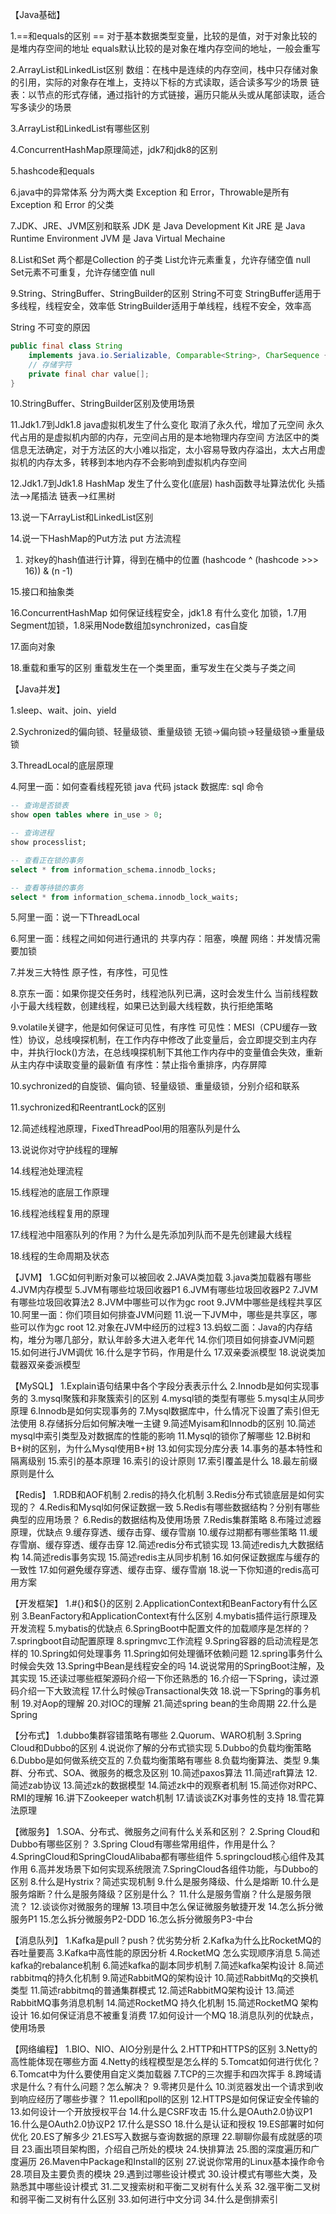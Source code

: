 【Java基础】

1.==和equals的区别 
== 对于基本数据类型变量，比较的是值，对于对象比较的是堆内存空间的地址
equals默认比较的是对象在堆内存空间的地址，一般会重写


2.ArrayList和LinkedList区别 
数组：在栈中是连续的内存空间，栈中只存储对象的引用，实际的对象存在堆上，支持以下标的方式读取，适合读多写少的场景
链表：以节点的形式存储，通过指针的方式链接，遍历只能从头或从尾部读取，适合写多读少的场景


3.ArrayList和LinkedList有哪些区别 


4.ConcurrentHashMap原理简述，jdk7和jdk8的区别 


5.hashcode和equals 


6.java中的异常体系 
分为两大类 Exception 和 Error，Throwable是所有 Exception 和 Error 的父类


7.JDK、JRE、JVM区别和联系 
JDK 是 Java Development Kit
JRE 是 Java Runtime Environment
JVM 是 Java Virtual Mechaine


8.List和Set 
两个都是Collection 的子类
List允许元素重复，允许存储空值 null
Set元素不可重复，允许存储空值 null


9.String、StringBuffer、StringBuilder的区别 
String不可变
StringBuffer适用于多线程，线程安全，效率低
StringBuilder适用于单线程，线程不安全，效率高

String 不可变的原因
```java
public final class String
    implements java.io.Serializable, Comparable<String>, CharSequence {
    // 存储字符
    private final char value[];
}
```

10.StringBuffer、StringBuilder区别及使用场景 


11.Jdk1.7到Jdk1.8 java虚拟机发生了什么变化 
取消了永久代，增加了元空间
永久代占用的是虚拟机内部的内存，元空间占用的是本地物理内存空间
方法区中的类信息无法确定，对于方法区的大小难以指定，太小容易导致内存溢出，太大占用虚拟机的内存太多，转移到本地内存不会影响到虚拟机内存空间


12.Jdk1.7到Jdk1.8 HashMap 发生了什么变化(底层) 
hash函数寻址算法优化
头插法-->尾插法
链表-->红黑树


13.说一下ArrayList和LinkedList区别 


14.说一下HashMap的Put方法
put 方法流程
1) 对key的hash值进行计算，得到在桶中的位置 (hashcode ^ (hashcode >>> 16)) & (n -1)


15.接口和抽象类 


16.ConcurrentHashMap 如何保证线程安全，jdk1.8 有什么变化 
加锁，1.7用Segment加锁，1.8采用Node数组加synchronized，cas自旋


17.面向对象 


18.重载和重写的区别 
重载发生在一个类里面，重写发生在父类与子类之间


【Java并发】

1.sleep、wait、join、yield 


2.Sychronized的偏向锁、轻量级锁、重量级锁 
无锁->偏向锁->轻量级锁->重量级锁


3.ThreadLocal的底层原理 


4.阿里一面：如何查看线程死锁 
java 代码 jstack 
数据库: sql 命令

```sql
-- 查询是否锁表
show open tables where in_use > 0;

-- 查询进程
show processlist;

-- 查看正在锁的事务
select * from information_schema.innodb_locks;

-- 查看等待锁的事务
select * from information_schema.innodb_lock_waits;
```


5.阿里一面：说一下ThreadLocal 


6.阿里一面：线程之间如何进行通讯的 
共享内存：阻塞，唤醒
网络：并发情况需要加锁


7.并发三大特性 
原子性，有序性，可见性


8.京东一面：如果你提交任务时，线程池队列已满，这时会发生什么 
当前线程数小于最大线程数，创建线程，如果已达到最大线程数，执行拒绝策略


9.volatile关键字，他是如何保证可见性，有序性 
可见性：MESI（CPU缓存一致性）协议，总线嗅探机制，在工作内存中修改了此变量后，会立即提交到主内存中，并执行lock()方法，在总线嗅探机制下其他工作内存中的变量值会失效，重新从主内存中读取变量的最新值
有序性：禁止指令重排序，内存屏障


10.sychronized的自旋锁、偏向锁、轻量级锁、重量级锁，分别介绍和联系 


11.sychronized和ReentrantLock的区别 


12.简述线程池原理，FixedThreadPool用的阻塞队列是什么 


13.说说你对守护线程的理解 


14.线程池处理流程 


15.线程池的底层工作原理 


16.线程池线程复用的原理 


17.线程池中阻塞队列的作用？为什么是先添加列队而不是先创建最大线程 


18.线程的生命周期及状态


【JVM】
1.GC如何判断对象可以被回收 
2.JAVA类加载 
3.java类加载器有哪些 
4.JVM内存模型 
5.JVM有哪些垃圾回收器P1 
6.JVM有哪些垃圾回收器P2 
7.JVM有哪些垃圾回收算法2 
8.JVM中哪些可以作为gc root 
9.JVM中哪些是线程共享区 
10.阿里一面：你们项目如何排查JVM问题 
11.说一下JVM中，哪些是共享区，哪些可以作为gc root 
12.对象在JVM中经历的过程3 
13.蚂蚁二面：Java的内存结构，堆分为哪几部分，默认年龄多大进入老年代 
14.你们项目如何排查JVM问题 
15.如何进行JVM调优 
16.什么是字节码，作用是什么 
17.双亲委派模型 
18.说说类加载器双亲委派模型 

【MySQL】
1.Explain语句结果中各个字段分表表示什么 
2.Innodb是如何实现事务的 
3.mysql聚簇和非聚簇索引的区别 
4.mysql锁的类型有哪些 
5.mysql主从同步原理 
6.Innodb是如何实现事务的 
7.Mysql数据库中，什么情况下设置了索引但无法使用 
8.存储拆分后如何解决唯一主键 
9.简述Myisam和Innodb的区别 
10.简述mysql中索引类型及对数据库的性能的影响 
11.Mysql的锁你了解哪些 
12.B树和B+树的区别，为什么Mysql使用B+树 
13.如何实现分库分表 
14.事务的基本特性和隔离级别 
15.索引的基本原理 
16.索引的设计原则 
17.索引覆盖是什么 
18.最左前缀原则是什么 

【Redis】
1.RDB和AOF机制 
2.redis的持久化机制 
3.Redis分布式锁底层是如何实现的？ 
4.Redis和Mysql如何保证数据一致 
5.Redis有哪些数据结构？分别有哪些典型的应用场景？ 
6.Redis的数据结构及使用场景 
7.Redis集群策略 
8.布隆过滤器原理，优缺点 
9.缓存穿透、缓存击穿、缓存雪崩 
10.缓存过期都有哪些策略 
11.缓存雪崩、缓存穿透、缓存击穿 
12.简述redis分布式锁实现 
13.简述redis九大数据结构 
14.简述redis事务实现 
15.简述redis主从同步机制 
16.如何保证数据库与缓存的一致性 
17.如何避免缓存穿透、缓存击穿、缓存雪崩 
18.说一下你知道的redis高可用方案 

【开发框架】
1.#{}和${}的区别 
2.ApplicationContext和BeanFactory有什么区别 
3.BeanFactory和ApplicationContext有什么区别 
4.mybatis插件运行原理及开发流程 
5.mybatis的优缺点 
6.SpringBoot中配置文件的加载顺序是怎样的？ 
7.springboot自动配置原理 
8.springmvc工作流程 
9.Spring容器的启动流程是怎样的 
10.Spring如何处理事务 
11.Spring如何处理循环依赖问题 
12.spring事务什么时候会失效 
13.Spring中Bean是线程安全的吗 
14.说说常用的SpringBoot注解，及其实现 
15.还读过哪些框架源码介绍一下你还熟悉的 
16.介绍一下Spring，读过源码介绍一下大致流程 
17.什么时候@Transactional失效 
18.说一下Spring的事务机制 
19.对Aop的理解 
20.对IOC的理解 
21.简述spring bean的生命周期 
22.什么是Spring 

【分布式】
1.dubbo集群容错策略有哪些 
2.Quorum、WARO机制 
3.Spring Cloud和Dubbo的区别 
4.说说你了解的分布式锁实现 
5.Dubbo的负载均衡策略 
6.Dubbo是如何做系统交互的 
7.负载均衡策略有哪些 
8.负载均衡算法、类型 
9.集群、分布式、SOA、微服务的概念及区别 
10.简述paxos算法 
11.简述raft算法 
12.简述zab协议 
13.简述zk的数据模型 
14.简述zk中的观察者机制 
15.简述你对RPC、RMI的理解 
16.讲下Zookeeper watch机制 
17.请谈谈ZK对事务性的支持 
18.雪花算法原理 

【微服务】
1.SOA、分布式、微服务之间有什么关系和区别？ 
2.Spring Cloud和Dubbo有哪些区别？ 
3.Spring Cloud有哪些常用组件，作用是什么？ 
4.SpringCloud和SpringCloudAlibaba都有哪些组件 
5.springcloud核心组件及其作用 
6.高并发场景下如何实现系统限流 
7.SpringCloud各组件功能，与Dubbo的区别 
8.什么是Hystrix？简述实现机制 
9.什么是服务降级、什么是熔断 
10.什么是服务熔断？什么是服务降级？区别是什么？ 
11.什么是服务雪崩？什么是服务限流？ 
12.谈谈你对微服务的理解 
13.项目中怎么保证微服务敏捷开发 
14.怎么拆分微服务P1 
15.怎么拆分微服务P2-DDD 
16.怎么拆分微服务P3-中台 

【消息队列】
1.Kafka是pull？push？优劣势分析 
2.Kafka为什么比RocketMQ的吞吐量要高 
3.Kafka中高性能的原因分析 
4.RocketMQ 怎么实现顺序消息 
5.简述kafka的rebalance机制 
6.简述kafka的副本同步机制 
7.简述kafka架构设计 
8.简述rabbitmq的持久化机制 
9.简述RabbitMQ的架构设计 
10.简述RabbitMq的交换机类型 
11.简述rabbitmq的普通集群模式 
12.简述RabbitMQ架构设计 
13.简述RabbitMQ事务消息机制 
14.简述RocketMQ 持久化机制 
15.简述RocketMQ 架构设计 
16.如何保证消息不被重复消费 
17.如何设计一个MQ 
18.消息队列的优缺点，使用场景 

【网络编程】
1.BIO、NIO、AIO分别是什么 
2.HTTP和HTTPS的区别 
3.Netty的高性能体现在哪些方面 
4.Netty的线程模型是怎么样的 
5.Tomcat如何进行优化？ 
6.Tomcat中为什么要使用自定义类加载器 
7.TCP的三次握手和四次挥手 
8.跨域请求是什么？有什么问题？怎么解决？ 
9.零拷贝是什么 
10.浏览器发出一个请求到收到响应经历了哪些步骤？ 
11.epoll和poll的区别 
12.HTTPS是如何保证安全传输的 
13.如何设计一个开放授权平台 
14.什么是CSRF攻击 
15.什么是OAuth2.0协议P1 
16.什么是OAuth2.0协议P2 
17.什么是SSO 
18.什么是认证和授权 
19.ES部署时如何优化 
20.ES了解多少 
21.ES写入数据与查询数据的原理 
22.聊聊你最有成就感的项目 
23.画出项目架构图，介绍自己所处的模块 
24.快排算法 
25.图的深度遍历和广度遍历 
26.Maven中Package和Install的区别 
27.说说你常用的Linux基本操作命令 
28.项目及主要负责的模块 
29.遇到过哪些设计模式 
30.设计模式有哪些大类，及熟悉其中哪些设计模式 
31.二叉搜索树和平衡二叉树有什么关系 
32.强平衡二叉树和弱平衡二叉树有什么区别 
33.如何进行中文分词 
34.什么是倒排索引 


